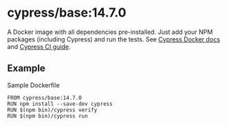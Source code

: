<!-- WARNING: this file was autogenerated by generate-base-image.js -->
# cypress/base:14.7.0

A Docker image with all dependencies pre-installed.
Just add your NPM packages (including Cypress) and run the tests.
See [Cypress Docker docs](https://on.cypress.io/docker) and
[Cypress CI guide](https://on.cypress.io/ci).

## Example

Sample Dockerfile

```
FROM cypress/base:14.7.0
RUN npm install --save-dev cypress
RUN $(npm bin)/cypress verify
RUN $(npm bin)/cypress run
```
